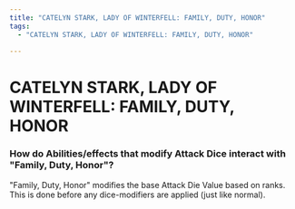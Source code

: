 ```yaml
---
title: "CATELYN STARK, LADY OF WINTERFELL: FAMILY, DUTY, HONOR"
tags:
  - "CATELYN STARK, LADY OF WINTERFELL: FAMILY, DUTY, HONOR"

---
```


# CATELYN STARK, LADY OF WINTERFELL: FAMILY, DUTY, HONOR

### How do Abilities/effects that modify Attack Dice interact with "Family, Duty, Honor"?

"Family, Duty, Honor" modifies the base Attack Die Value based on ranks. This is done before any dice-modifiers are applied (just like normal).







